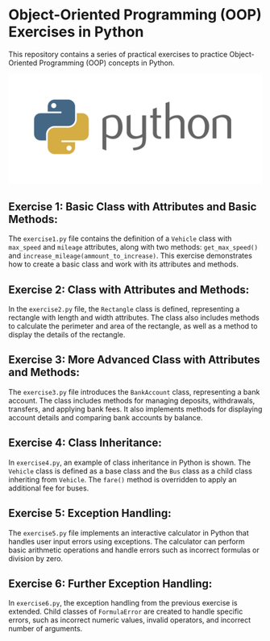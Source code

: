 # Object-Oriented Programming (OOP) Exercises in Python

This repository contains a series of practical exercises to practice Object-Oriented Programming (OOP) concepts in Python.

![Python Logo](https://github.com/MontielAguilar/29-OPP-Python/blob/main/python-logo.png)

## Exercise 1: Basic Class with Attributes and Basic Methods:

The `exercise1.py` file contains the definition of a `Vehicle` class with `max_speed` and `mileage` attributes, along with two methods: `get_max_speed()` and `increase_mileage(ammount_to_increase)`. This exercise demonstrates how to create a basic class and work with its attributes and methods.

## Exercise 2: Class with Attributes and Methods:

In the `exercise2.py` file, the `Rectangle` class is defined, representing a rectangle with length and width attributes. The class also includes methods to calculate the perimeter and area of the rectangle, as well as a method to display the details of the rectangle.

## Exercise 3: More Advanced Class with Attributes and Methods:

The `exercise3.py` file introduces the `BankAccount` class, representing a bank account. The class includes methods for managing deposits, withdrawals, transfers, and applying bank fees. It also implements methods for displaying account details and comparing bank accounts by balance.

## Exercise 4: Class Inheritance:

In `exercise4.py`, an example of class inheritance in Python is shown. The `Vehicle` class is defined as a base class and the `Bus` class as a child class inheriting from `Vehicle`. The `fare()` method is overridden to apply an additional fee for buses.

## Exercise 5: Exception Handling:

The `exercise5.py` file implements an interactive calculator in Python that handles user input errors using exceptions. The calculator can perform basic arithmetic operations and handle errors such as incorrect formulas or division by zero.

## Exercise 6: Further Exception Handling:

In `exercise6.py`, the exception handling from the previous exercise is extended. Child classes of `FormulaError` are created to handle specific errors, such as incorrect numeric values, invalid operators, and incorrect number of arguments.

